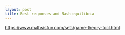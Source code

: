 ```yaml
---
layout: post
title: Best responses and Nash equilibria
---
```




<https://www.mathsisfun.com/sets/game-theory-tool.html>